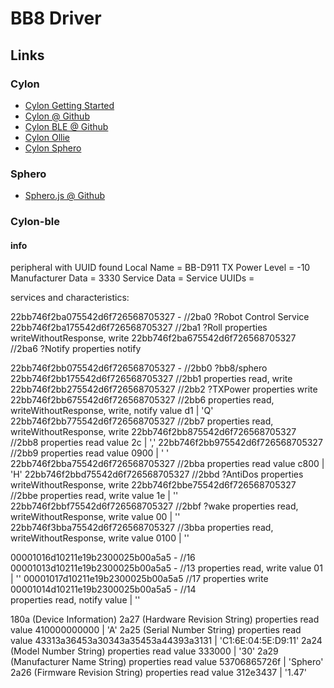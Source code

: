 # BB8 Driver

## Links

### Cylon

* [Cylon Getting Started](http://cylonjs.com/documentation/getting-started/)
* [Cylon @ Github](https://github.com/hybridgroup/cylon)
* [Cylon BLE @ Github](https://github.com/hybridgroup/cylon-ble)
* [Cylon Ollie](http://cylonjs.com/documentation/platforms/ollie/)
* [Cylon Sphero](http://cylonjs.com/documentation/drivers/sphero/)

### Sphero

* [Sphero.js @ Github](https://github.com/orbotix/sphero.js)

### Cylon-ble

#### info

peripheral with UUID  found
  Local Name        = BB-D911
  TX Power Level    = -10
  Manufacturer Data = 3330
  Service Data      = 
  Service UUIDs     = 

services and characteristics:

22bb746f2ba075542d6f726568705327 -    //2ba0  ?Robot Control Service
  22bb746f2ba175542d6f726568705327    //2ba1  ?Roll
    properties  writeWithoutResponse, write
  22bb746f2ba675542d6f726568705327    //2ba6  ?Notify
    properties  notify
	
	
22bb746f2bb075542d6f726568705327 -    //2bb0  ?bb8/sphero
  22bb746f2bb175542d6f726568705327    //2bb1
    properties  read, write
  22bb746f2bb275542d6f726568705327    //2bb2  ?TXPower
    properties  write
  22bb746f2bb675542d6f726568705327    //2bb6
    properties  read, writeWithoutResponse, write, notify
    value       d1 | 'Q'
  22bb746f2bb775542d6f726568705327    //2bb7
    properties  read, writeWithoutResponse, write
  22bb746f2bb875542d6f726568705327    //2bb8
    properties  read
    value       2c | ','
  22bb746f2bb975542d6f726568705327    //2bb9
    properties  read
    value       0900 | '	'
  22bb746f2bba75542d6f726568705327    //2bba
    properties  read
    value       c800 | 'H'
  22bb746f2bbd75542d6f726568705327    //2bbd  ?AntiDos
    properties  writeWithoutResponse, write
  22bb746f2bbe75542d6f726568705327    //2bbe
    properties  read, write
    value       1e | ''
  22bb746f2bbf75542d6f726568705327    //2bbf  ?wake
    properties  read, writeWithoutResponse, write
    value       00 | ''
  22bb746f3bba75542d6f726568705327    //3bba
    properties  read, writeWithoutResponse, write
    value       0100 | ''
	
	
00001016d10211e19b2300025b00a5a5 -    //16   
  00001013d10211e19b2300025b00a5a5 -  //13
    properties  read, write
    value       01 | ''
  00001017d10211e19b2300025b00a5a5    //17
    properties  write
  00001014d10211e19b2300025b00a5a5 -  //14   
    properties  read, notify
    value        | ''
	
	
180a (Device Information)
  2a27 (Hardware Revision String)
    properties  read
    value       410000000000 | 'A'
  2a25 (Serial Number String)
    properties  read
    value       43313a36453a30343a35453a44393a3131 | 'C1:6E:04:5E:D9:11'
  2a24 (Model Number String)
    properties  read
    value       333000 | '30'
  2a29 (Manufacturer Name String)
    properties  read
    value       53706865726f | 'Sphero'
  2a26 (Firmware Revision String)
    properties  read
    value       312e3437 | '1.47'